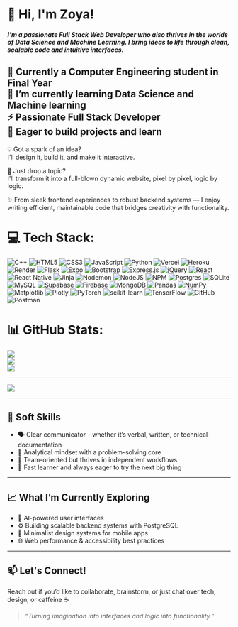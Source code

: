 # 👋 Hi, I'm Zoya!

##### I'm a passionate **Full Stack Web Developer** who also thrives in the worlds of **Data Science** and **Machine Learning**. I bring ideas to life through clean, scalable code and intuitive interfaces.<br >
🔭 Currently a Computer Engineering student in Final Year<br >
🌱 I’m currently learning Data Science and Machine learning <br >
⚡ Passionate Full Stack Developer<br >
🚀 Eager to build projects and learn <br >
---

💡 Got a spark of an idea?  
I’ll design it, build it, and make it interactive.  

🎯 Just drop a topic?  
I’ll transform it into a full-blown dynamic website, pixel by pixel, logic by logic.

✨ From sleek frontend experiences to robust backend systems — I enjoy writing efficient, maintainable code that bridges creativity with functionality.


# 💻 Tech Stack:
![C++](https://img.shields.io/badge/c++-%2300599C.svg?style=for-the-badge&logo=c%2B%2B&logoColor=white) ![HTML5](https://img.shields.io/badge/html5-%23E34F26.svg?style=for-the-badge&logo=html5&logoColor=white) ![CSS3](https://img.shields.io/badge/css3-%231572B6.svg?style=for-the-badge&logo=css3&logoColor=white) ![JavaScript](https://img.shields.io/badge/javascript-%23323330.svg?style=for-the-badge&logo=javascript&logoColor=%23F7DF1E) ![Python](https://img.shields.io/badge/python-3670A0?style=for-the-badge&logo=python&logoColor=ffdd54) ![Vercel](https://img.shields.io/badge/vercel-%23000000.svg?style=for-the-badge&logo=vercel&logoColor=white) ![Heroku](https://img.shields.io/badge/heroku-%23430098.svg?style=for-the-badge&logo=heroku&logoColor=white) ![Render](https://img.shields.io/badge/Render-%46E3B7.svg?style=for-the-badge&logo=render&logoColor=white) ![Flask](https://img.shields.io/badge/flask-%23000.svg?style=for-the-badge&logo=flask&logoColor=white) ![Expo](https://img.shields.io/badge/expo-1C1E24?style=for-the-badge&logo=expo&logoColor=#D04A37) ![Bootstrap](https://img.shields.io/badge/bootstrap-%238511FA.svg?style=for-the-badge&logo=bootstrap&logoColor=white) ![Express.js](https://img.shields.io/badge/express.js-%23404d59.svg?style=for-the-badge&logo=express&logoColor=%2361DAFB) ![jQuery](https://img.shields.io/badge/jquery-%230769AD.svg?style=for-the-badge&logo=jquery&logoColor=white) ![React](https://img.shields.io/badge/react-%2320232a.svg?style=for-the-badge&logo=react&logoColor=%2361DAFB) ![React Native](https://img.shields.io/badge/react_native-%2320232a.svg?style=for-the-badge&logo=react&logoColor=%2361DAFB) ![Jinja](https://img.shields.io/badge/jinja-white.svg?style=for-the-badge&logo=jinja&logoColor=black) ![Nodemon](https://img.shields.io/badge/NODEMON-%23323330.svg?style=for-the-badge&logo=nodemon&logoColor=%BBDEAD) ![NodeJS](https://img.shields.io/badge/node.js-6DA55F?style=for-the-badge&logo=node.js&logoColor=white) ![NPM](https://img.shields.io/badge/NPM-%23CB3837.svg?style=for-the-badge&logo=npm&logoColor=white) ![Postgres](https://img.shields.io/badge/postgres-%23316192.svg?style=for-the-badge&logo=postgresql&logoColor=white) ![SQLite](https://img.shields.io/badge/sqlite-%2307405e.svg?style=for-the-badge&logo=sqlite&logoColor=white) ![MySQL](https://img.shields.io/badge/mysql-4479A1.svg?style=for-the-badge&logo=mysql&logoColor=white) ![Supabase](https://img.shields.io/badge/Supabase-3ECF8E?style=for-the-badge&logo=supabase&logoColor=white) ![Firebase](https://img.shields.io/badge/firebase-a08021?style=for-the-badge&logo=firebase&logoColor=ffcd34) ![MongoDB](https://img.shields.io/badge/MongoDB-%234ea94b.svg?style=for-the-badge&logo=mongodb&logoColor=white) ![Pandas](https://img.shields.io/badge/pandas-%23150458.svg?style=for-the-badge&logo=pandas&logoColor=white) ![NumPy](https://img.shields.io/badge/numpy-%23013243.svg?style=for-the-badge&logo=numpy&logoColor=white) ![Matplotlib](https://img.shields.io/badge/Matplotlib-%23ffffff.svg?style=for-the-badge&logo=Matplotlib&logoColor=black) ![Plotly](https://img.shields.io/badge/Plotly-%233F4F75.svg?style=for-the-badge&logo=plotly&logoColor=white) ![PyTorch](https://img.shields.io/badge/PyTorch-%23EE4C2C.svg?style=for-the-badge&logo=PyTorch&logoColor=white) ![scikit-learn](https://img.shields.io/badge/scikit--learn-%23F7931E.svg?style=for-the-badge&logo=scikit-learn&logoColor=white) ![TensorFlow](https://img.shields.io/badge/TensorFlow-%23FF6F00.svg?style=for-the-badge&logo=TensorFlow&logoColor=white) ![GitHub](https://img.shields.io/badge/github-%23121011.svg?style=for-the-badge&logo=github&logoColor=white) ![Postman](https://img.shields.io/badge/Postman-FF6C37?style=for-the-badge&logo=postman&logoColor=white)
# 📊 GitHub Stats:
![](https://github-readme-stats.vercel.app/api?username=ZoyaMomin30&theme=neon&hide_border=false&include_all_commits=false&count_private=false)<br/>
![](https://nirzak-streak-stats.vercel.app/?user=ZoyaMomin30&theme=neon&hide_border=false)<br/>
![](https://github-readme-stats.vercel.app/api/top-langs/?username=ZoyaMomin30&theme=neon&hide_border=false&include_all_commits=false&count_private=false&layout=compact)

---
[![](https://visitcount.itsvg.in/api?id=ZoyaMomin30&icon=0&color=0)](https://visitcount.itsvg.in)

<!-- Proudly created with GPRM ( https://gprm.itsvg.in ) -->
<!-- ## 🔧 Technical Skills

**Languages:**  
`Python` | `C++` | `HTML` | `CSS` | `JavaScript` | `SQL` | `Git`

**Frameworks:**  
`React Native` | `Node.js` | `Express.js` | `Flask` | `Bootstrap`

**Libraries & Tools:**  
`NumPy` | `Pandas` | `Matplotlib` | `Selenium` | `BeautifulSoup` | `SMTP`

**Databases:**  
`PostgreSQL` | `MongoDB` | `SQLAlchemy`

**Developer Tools:**  
`VS Code` | `GitHub` | `PyCharm` | `Postman` | `pgAdmin` | `Canvas` | `Vercel` | `Render`
 -->
---

## 🌱 Soft Skills

- 🗣️ Clear communicator – whether it’s verbal, written, or technical documentation  
- 🧠 Analytical mindset with a problem-solving core  
- 🤝 Team-oriented but thrives in independent workflows  
- 🚀 Fast learner and always eager to try the next big thing

---

## 📈 What I’m Currently Exploring

- 🧠 AI-powered user interfaces  
- ⚙️ Building scalable backend systems with PostgreSQL  
- 🎨 Minimalist design systems for mobile apps  
- 🌐 Web performance & accessibility best practices

---

## 📫 Let's Connect!

Reach out if you’d like to collaborate, brainstorm, or just chat over tech, design, or caffeine ☕  

> _“Turning imagination into interfaces and logic into functionality.”_
